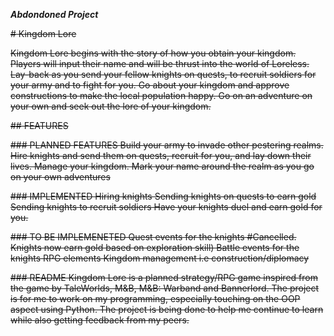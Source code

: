 ***Abdondoned Project***

~~# Kingdom Lore~~ 

~~Kingdom Lore begins with the story of how you obtain your kingdom. Players will input their name and will be thrust into the world of Loreless. Lay-back as you send your fellow knights on quests, to recruit soldiers for your army and to fight for you. Go about your kingdom and approve constructions to make the local population happy. Go on an adventure on your own and seek out the lore of your kingdom.~~ 

~~## FEATURES~~ 

~~### PLANNED FEATURES
Build your army to invade other pestering realms.
Hire knights and send them on quests, recruit for you, and lay down their lives.
Manage your kingdom.
Mark your name around the realm as you go on your own adventures~~

~~### IMPLEMENTED
Hiring knights
Sending knights on quests to earn gold
Sending knights to recruit soldiers
Have your knights duel and earn gold for you.~~

~~### TO BE IMPLEMENETED
Quest events for the knights #Cancelled. Knights now earn gold based on exploration skill)
Battle events for the knights
RPG elements
Kingdom management i.e construction/diplomacy~~

~~### README
Kingdom Lore is a planned strategy/RPG game inspired from the game by TaleWorlds, M&B, M&B: Warband and Bannerlord. The project is for me to work on my programming, especially touching on the OOP aspect using Python. The project is being done to help me continue to learn while also getting feedback from my peers.~~
